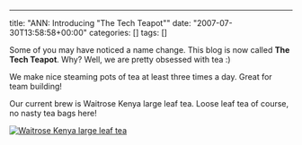 ---
title: "ANN: Introducing "The Tech Teapot""
date: "2007-07-30T13:58:58+00:00"
categories: []
tags: []

Some of you may have noticed a name change. This blog is now called <strong>The Tech Teapot</strong>. Why? Well, we are pretty obsessed with tea :)

We make nice steaming pots of tea at least three times a day. Great for team building!

Our current brew is Waitrose Kenya large leaf tea. Loose leaf tea of course, no nasty tea bags here!

<a href="http://techteapot.com/wp-content/uploads/2007/07/picture-002.jpg" title="Waitrose Kenya large leaf tea"><img src="http://techteapot.com/wp-content/uploads/2007/07/picture-002.jpg" alt="Waitrose Kenya large leaf tea" /></a>
